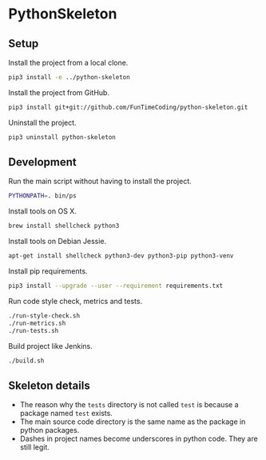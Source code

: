 # PythonSkeleton


## Setup

Install the project from a local clone.

```sh
pip3 install -e ../python-skeleton
```

Install the project from GitHub.

```sh
pip3 install git+git://github.com/FunTimeCoding/python-skeleton.git
```

Uninstall the project.

```sh
pip3 uninstall python-skeleton
```


## Development

Run the main script without having to install the project.

```sh
PYTHONPATH=. bin/ps
```

Install tools on OS X.

```sh
brew install shellcheck python3
```

Install tools on Debian Jessie.

```sh
apt-get install shellcheck python3-dev python3-pip python3-venv
```

Install pip requirements.

```sh
pip3 install --upgrade --user --requirement requirements.txt
```


Run code style check, metrics and tests.

```sh
./run-style-check.sh
./run-metrics.sh
./run-tests.sh
```

Build project like Jenkins.

```sh
./build.sh
```


## Skeleton details

* The reason why the `tests` directory is not called `test` is because a package named `test` exists.
* The main source code directory is the same name as the package in python packages.
* Dashes in project names become underscores in python code. They are still legit.

